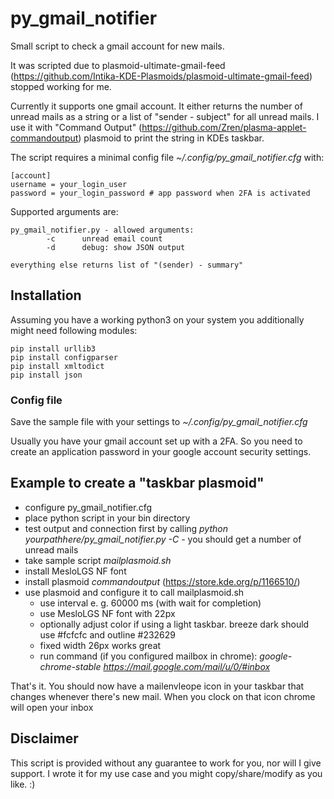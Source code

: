 # py_gmail_notifier

Small script to check a gmail account for new mails.

It was scripted due to plasmoid-ultimate-gmail-feed (https://github.com/Intika-KDE-Plasmoids/plasmoid-ultimate-gmail-feed) stopped working for me.

Currently it supports one gmail account. It either returns the number of unread mails as a string or a list of "sender - subject" for all unread mails. I use it with "Command Output" (https://github.com/Zren/plasma-applet-commandoutput) plasmoid to print the string in KDEs taskbar.

The script requires a minimal config file _~/.config/py_gmail_notifier.cfg_ with:

```
[account]
username = your_login_user
password = your_login_password # app password when 2FA is activated
```

Supported arguments are:

```
py_gmail_notifier.py - allowed arguments:
        -c      unread email count
        -d      debug: show JSON output

everything else returns list of "(sender) - summary"
```

## Installation

Assuming you have a working python3 on your system you additionally might need following modules:

```
pip install urllib3
pip install configparser
pip install xmltodict
pip install json
```

### Config file

Save the sample file with your settings to _~/.config/py_gmail_notifier.cfg_

Usually you have your gmail account set up with a 2FA. So you need to create an application password in your google account security settings.

## Example to create a "taskbar plasmoid"

- configure py_gmail_notifier.cfg
- place python script in your bin directory
- test output and connection first by calling _python yourpathhere/py_gmail_notifier.py -C_ - you should get a number of unread mails
- take sample script _mailplasmoid.sh_
- install MesloLGS NF font
- install plasmoid _commandoutput_ (https://store.kde.org/p/1166510/)
- use plasmoid and configure it to call mailplasmoid.sh 
  - use interval e. g. 60000 ms (with wait for completion)
  - use MesloLGS NF font with 22px
  - optionally adjust color if using a light taskbar. breeze dark should use #fcfcfc and outline #232629
  - fixed width 26px works great
  - run command (if you configured mailbox in chrome): _google-chrome-stable https://mail.google.com/mail/u/0/#inbox_
  
That's it. You should now have a mailenvleope icon in your taskbar that changes whenever there's new mail. When you clock on that icon chrome will open your inbox

## Disclaimer

This script is provided without any guarantee to work for you, nor will I give support. I wrote it for my use case and you might copy/share/modify as you like. :)
